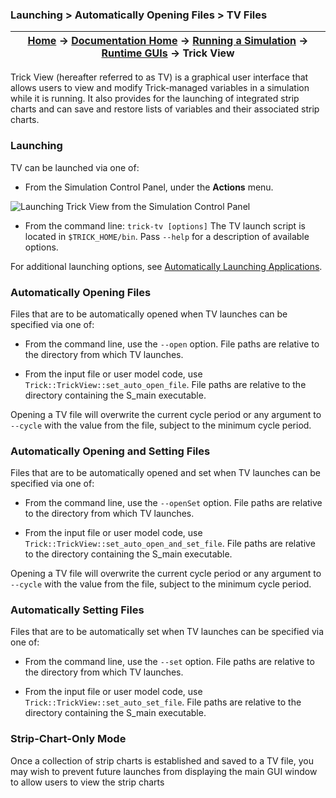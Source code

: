 ### Launching > Automatically Opening Files > TV Files

| [Home](/trick) → [Documentation Home](../../Documentation-Home) → [Running a Simulation](../Running-a-Simulation) → [Runtime GUIs](Runtime-GUIs) → Trick View |
|------------------------------------------------------------------|

Trick View (hereafter referred to as TV) is a graphical user interface that allows users to view and modify Trick-managed variables in a simulation while it is running. It also provides for the launching of integrated strip charts and can save and restore lists of variables and their associated strip charts.

### Launching
TV can be launched via one of:

- From the Simulation Control Panel, under the **Actions** menu.

![Launching Trick View from the Simulation Control Panel](images/Launch.jpg)

 - From the command line:
   `trick-tv [options]`
   The TV launch script is located in `$TRICK_HOME/bin`. Pass `--help` for a description of available options.

For additional launching options, see [Automatically Launching Applications](Runtime-GUIs#automatically-launching-applications).

### Automatically Opening Files

Files that are to be automatically opened when TV launches can be specified via one of:

- From the command line, use the `--open` option.
  File paths are relative to the directory from which TV launches.

- From the input file or user model code, use `Trick::TrickView::set_auto_open_file`.
  File paths are relative to the directory containing the S_main executable.

Opening a TV file will overwrite the current cycle period or any argument to `--cycle` with the value from the file, subject to the minimum cycle period.

### Automatically Opening and Setting Files

Files that are to be automatically opened and set when TV launches can be specified via one of:

- From the command line, use the `--openSet` option.
  File paths are relative to the directory from which TV launches.

- From the input file or user model code, use `Trick::TrickView::set_auto_open_and_set_file`.
  File paths are relative to the directory containing the S_main executable.

Opening a TV file will overwrite the current cycle period or any argument to `--cycle` with the value from the file, subject to the minimum cycle period.

### Automatically Setting Files

Files that are to be automatically set when TV launches can be specified via one of:

- From the command line, use the `--set` option.
  File paths are relative to the directory from which TV launches.

- From the input file or user model code, use `Trick::TrickView::set_auto_set_file`.
  File paths are relative to the directory containing the S_main executable.

### Strip-Chart-Only Mode

Once a collection of strip charts is established and saved to a TV file, you may wish to prevent future launches from displaying the main GUI window to allow users to view the strip charts
